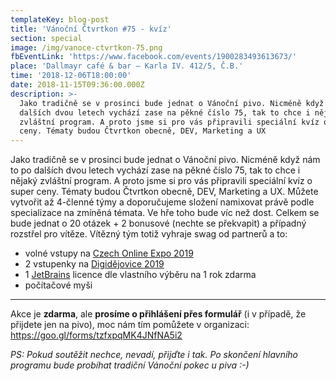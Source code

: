 ```yaml
---
templateKey: blog-post
title: 'Vánoční Čtvrtkon #75 - kvíz'
section: special
image: /img/vanoce-ctvrtkon-75.png
fbEventLink: 'https://www.facebook.com/events/1900283493613673/'
place: 'Dallmayr café & bar – Karla IV. 412/5, Č.B.'
time: '2018-12-06T18:00:00'
date: 2018-11-15T09:36:00.000Z
description: >-
  Jako tradičně se v prosinci bude jednat o Vánoční pivo. Nicméně když nám to po
  dalších dvou letech vychází zase na pěkné číslo 75, tak to chce i nějaký
  zvláštní program. A proto jsme si pro vás připravili speciální kvíz o super
  ceny. Tématy budou Čtvrtkon obecně, DEV, Marketing a UX
---
```


Jako tradičně se v prosinci bude jednat o Vánoční pivo. Nicméně když nám to po dalších dvou letech vychází zase na pěkné číslo 75, tak to chce i nějaký zvláštní program. A proto jsme si pro vás připravili speciální kvíz o super ceny. Tématy budou Čtvrtkon obecně, DEV, Marketing a UX. Můžete vytvořit až 4-členné týmy a doporučujeme složení namixovat právě podle specializace na zmíněná témata. Ve hře toho bude víc než dost. Celkem se bude jednat o 20 otázek + 2 bonusové (nechte se překvapit) a případný rozstřel pro vítěze. Vítězný tým totiž vyhraje swag od partnerů a to: 

* volné vstupy na [Czech Online Expo 2019](https://www.czechonlineexpo.cz/)
* 2 vstupenky na [Digidějovice 2019](http://www.digidejovice.cz/)
* 1 [JetBrains](https://www.jetbrains.com/) licence dle vlastního výběru na 1 rok zdarma
* počítačové myši

---
Akce je **zdarma**, ale **prosíme o přihlášení přes formulář** (i v případě, že přijdete jen na pivo), 
moc nám tím pomůžete v organizaci: <https://goo.gl/forms/tzfxpqMK4JNfNA5i2>

_PS: Pokud soutěžit nechce, nevadí, přijďte i tak. Po skončení hlavního programu bude probíhat tradiční Vánoční pokec u piva :-)_
